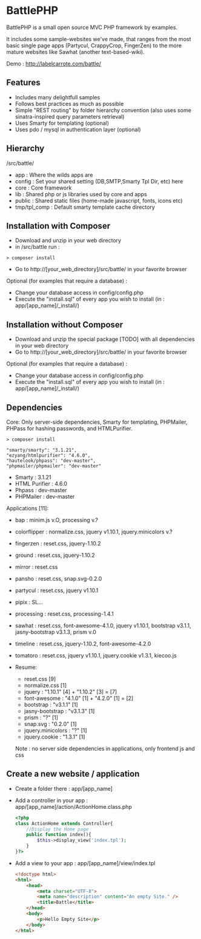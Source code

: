 BattlePHP
==========
BattlePHP is a small open source MVC PHP framework by examples.

It includes some sample-websites we've made, that ranges from the most basic single page apps (Partycul, CrappyCrop, FingerZen) to the more mature websites like Sawhat (another text-based-wiki).

Demo : 
http://labelcarrote.com/battle/ 

Features
--------
- Includes many delightfull samples 
- Follows best practices as much as possible
- Simple "REST routing" by folder hierarchy convention (also uses some sinatra-inspired query parameters retrieval)
- Uses Smarty for templating (optional)
- Uses pdo / mysql in authentication layer (optional)

Hierarchy
---------
/src/battle/
- app : Where the wilds apps are
- config : Set your shared setting (DB,SMTP,Smarty Tpl Dir, etc) here
- core : Core framework
- lib : Shared php or js libraries used by core and apps
- public : Shared static files (home-made javascript, fonts, icons etc)
- tmp/tpl_comp : Default smarty template cache directory


Installation with Composer
--------------------------
- Download and unzip in your web directory
- in /src/battle run :
```
> composer install
```
- Go to http://[your_web_directory]/src/battle/ in your favorite browser

Optional (for examples that require a database) :
- Change your database access in config/config.php
- Execute the "install.sql" of every app you wish to install (in : app/[app_name]/_install/)

Installation without Composer
-----------------------------
- Download and unzip the special package [TODO] with all dependencies in your web directory
- Go to http://[your_web_directory]/src/battle/ in your favorite browser

Optional (for examples that require a database) :
- Change your database access in config/config.php
- Execute the "install.sql" of every app you wish to install (in : app/[app_name]/_install/)

Dependencies
------------

Core: 
Only server-side dependencies, Smarty for templating, PHPMailer, PHPass for hashing passwords, and HTMLPurifier.
```
> composer install
```
```
"smarty/smarty": "3.1.21",
"ezyang/htmlpurifier": "4.6.0",
"hautelook/phpass": "dev-master",
"phpmailer/phpmailer": "dev-master"
```

- Smarty : 3.1.21
- HTML Purifier : 4.6.0
- Phpass : dev-master
- PHPMailer : dev-master

Applications [11]:
- bap :  minim.js v.O, processing v.?
- colorflipper : normalize.css, jquery v1.10.1, jquery.minicolors v.?
- fingerzen : reset.css, jquery-1.10.2
- ground : reset.css, jquery-1.10.2
- mirror : reset.css
- pansho : reset.css, snap.svg-0.2.0
- partycul : reset.css, jquery v1.10.1
- pipix : SL...
- processing : reset.css, processing-1.4.1
- sawhat : reset.css, font-awesome-4.1.0, jquery v1.10.1, bootstrap v3.1.1, jasny-bootstrap v3.1.3, prism v.0
- timeline : reset.css, jquery-1.10.2, font-awesome-4.2.0
- tomatoro : reset.css, jquery v1.10.1, jquery.cookie v1.3.1, kiecoo.js

- Resume: 
  - reset.css [9]
  - normalize.css [1]
  - jquery : "1.10.1" [4] + "1.10.2" [3] = [7]
  - font-awesome : "4.1.0" [1] + "4.2.0" [1] = [2]
  - bootstrap : "v3.1.1" [1]
  - jasny-bootstrap : "v3.1.3" [1]
  - prism : "?" [1]
  - snap.svg : "0.2.0" [1]
  - jquery.minicolors : "?" [1]
  - jquery.cookie : "1.3.1" [1]

  Note : no server side dependencies in applications, only frontend js and css

Create a new website / application
----------------------------------
- Create a folder there : app/[app_name]
- Add a controller in your app : app/[app_name]/action/ActionHome.class.php

    ```php
    <?php  
    class ActionHome extends Controller{  
    	//Display the Home page   
        public function index(){  
    		$this->display_view('index.tpl');  
    	}  
    }?>
    ```

- Add a view to your app : app/[app_name]/view/index.tpl
    
    ```html
    <!doctype html>  
    <html>  
    	<head>  
    		<meta charset="UTF-8">  
    		<meta name="description" content="An empty Site." />  
    		<title>Battle</title>  
    	</head>  
    	<body>  
    	    <p>Hello Empty Site</p>
    	</body>  
    </html>
    ```
    